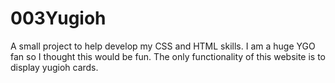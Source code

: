# 003Yugioh
A small project to help develop my CSS and HTML skills. I am a huge YGO fan so I thought this would be fun.
The only functionality of this website is to display yugioh cards.
